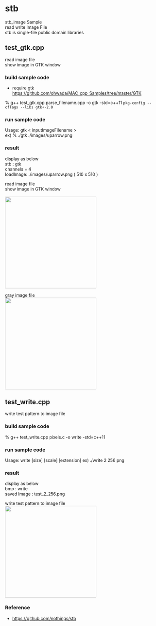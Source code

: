 stb
===============

stb_image Sample <br/>
read write Image File <br/>
stb is single-file public domain libraries <br/>


## test_gtk.cpp
read image file <br/>
show image in GTK window <br/>

### build sample code
- require gtk <br/>
https://github.com/ohwada/MAC_cpp_Samples/tree/master/GTK

 % g++ test_gtk.cpp parse_filename.cpp -o gtk -std=c++11  `pkg-config --cflags --libs gtk+-2.0`

### run sample code 
Usage: gtk \< inputImageFilename \>  <br/>
ex)
% ./gtk ./images/uparrow.png <br/>

### result 
display as below <br/>
stb : gtk  <br/>
channels = 4  <br/>
loadImage: ./images/uparrow.png ( 510 x 510 )  <br/>


read image file <br/>
show image in GTK window <br/>  
<image src="https://raw.githubusercontent.com/ohwada/MAC_cpp_Samples/master/stb/result/screenshot_uparrow.png" width="300" /><br/>

gray image file <br/>
<image src="https://raw.githubusercontent.com/ohwada/MAC_cpp_Samples/master/stb/result/screenshot_gray.png" width="300" /><br/>


## test_write.cpp
write test pattern to image file <br/>

### build sample code
% g++ test_write.cpp pixels.c  -o write -std=c++11


### run sample code 
Usage: write [size] [scale] [extension]
ex)
 ./write 2 256 png


### result 
display as below <br/>
bmp : write <br/>
saved Image : test_2_256.png <br/>


write test pattern to image file <br/>
<image src="https://raw.githubusercontent.com/ohwada/MAC_cpp_Samples/master/stb/result/test_2_256.png" width="300" /><br/>


### Reference <br/>
- https://github.com/nothings/stb


